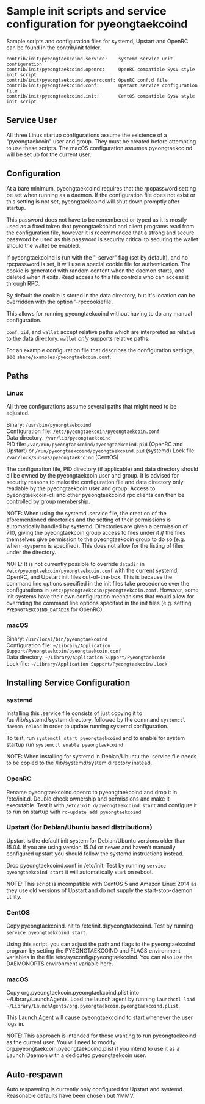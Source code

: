 Sample init scripts and service configuration for pyeongtaekcoind
==========================================================

Sample scripts and configuration files for systemd, Upstart and OpenRC
can be found in the contrib/init folder.

    contrib/init/pyeongtaekcoind.service:    systemd service unit configuration
    contrib/init/pyeongtaekcoind.openrc:     OpenRC compatible SysV style init script
    contrib/init/pyeongtaekcoind.openrcconf: OpenRC conf.d file
    contrib/init/pyeongtaekcoind.conf:       Upstart service configuration file
    contrib/init/pyeongtaekcoind.init:       CentOS compatible SysV style init script

Service User
---------------------------------

All three Linux startup configurations assume the existence of a "pyeongtaekcoin" user
and group.  They must be created before attempting to use these scripts.
The macOS configuration assumes pyeongtaekcoind will be set up for the current user.

Configuration
---------------------------------

At a bare minimum, pyeongtaekcoind requires that the rpcpassword setting be set
when running as a daemon.  If the configuration file does not exist or this
setting is not set, pyeongtaekcoind will shut down promptly after startup.

This password does not have to be remembered or typed as it is mostly used
as a fixed token that pyeongtaekcoind and client programs read from the configuration
file, however it is recommended that a strong and secure password be used
as this password is security critical to securing the wallet should the
wallet be enabled.

If pyeongtaekcoind is run with the "-server" flag (set by default), and no rpcpassword is set,
it will use a special cookie file for authentication. The cookie is generated with random
content when the daemon starts, and deleted when it exits. Read access to this file
controls who can access it through RPC.

By default the cookie is stored in the data directory, but it's location can be overridden
with the option '-rpccookiefile'.

This allows for running pyeongtaekcoind without having to do any manual configuration.

`conf`, `pid`, and `wallet` accept relative paths which are interpreted as
relative to the data directory. `wallet` *only* supports relative paths.

For an example configuration file that describes the configuration settings,
see `share/examples/pyeongtaekcoin.conf`.

Paths
---------------------------------

### Linux

All three configurations assume several paths that might need to be adjusted.

Binary:              `/usr/bin/pyeongtaekcoind`  
Configuration file:  `/etc/pyeongtaekcoin/pyeongtaekcoin.conf`  
Data directory:      `/var/lib/pyeongtaekcoind`  
PID file:            `/var/run/pyeongtaekcoind/pyeongtaekcoind.pid` (OpenRC and Upstart) or `/run/pyeongtaekcoind/pyeongtaekcoind.pid` (systemd)
Lock file:           `/var/lock/subsys/pyeongtaekcoind` (CentOS)  

The configuration file, PID directory (if applicable) and data directory
should all be owned by the pyeongtaekcoin user and group.  It is advised for security
reasons to make the configuration file and data directory only readable by the
pyeongtaekcoin user and group.  Access to pyeongtaekcoin-cli and other pyeongtaekcoind rpc clients
can then be controlled by group membership.

NOTE: When using the systemd .service file, the creation of the aforementioned
directories and the setting of their permissions is automatically handled by
systemd. Directories are given a permission of 710, giving the pyeongtaekcoin group
access to files under it _if_ the files themselves give permission to the
pyeongtaekcoin group to do so (e.g. when `-sysperms` is specified). This does not allow
for the listing of files under the directory.

NOTE: It is not currently possible to override `datadir` in
`/etc/pyeongtaekcoin/pyeongtaekcoin.conf` with the current systemd, OpenRC, and Upstart init
files out-of-the-box. This is because the command line options specified in the
init files take precedence over the configurations in
`/etc/pyeongtaekcoin/pyeongtaekcoin.conf`. However, some init systems have their own
configuration mechanisms that would allow for overriding the command line
options specified in the init files (e.g. setting `PYEONGTAEKCOIND_DATADIR` for
OpenRC).

### macOS

Binary:              `/usr/local/bin/pyeongtaekcoind`  
Configuration file:  `~/Library/Application Support/Pyeongtaekcoin/pyeongtaekcoin.conf`  
Data directory:      `~/Library/Application Support/Pyeongtaekcoin`  
Lock file:           `~/Library/Application Support/Pyeongtaekcoin/.lock`  

Installing Service Configuration
-----------------------------------

### systemd

Installing this .service file consists of just copying it to
/usr/lib/systemd/system directory, followed by the command
`systemctl daemon-reload` in order to update running systemd configuration.

To test, run `systemctl start pyeongtaekcoind` and to enable for system startup run
`systemctl enable pyeongtaekcoind`

NOTE: When installing for systemd in Debian/Ubuntu the .service file needs to be copied to the /lib/systemd/system directory instead.

### OpenRC

Rename pyeongtaekcoind.openrc to pyeongtaekcoind and drop it in /etc/init.d.  Double
check ownership and permissions and make it executable.  Test it with
`/etc/init.d/pyeongtaekcoind start` and configure it to run on startup with
`rc-update add pyeongtaekcoind`

### Upstart (for Debian/Ubuntu based distributions)

Upstart is the default init system for Debian/Ubuntu versions older than 15.04. If you are using version 15.04 or newer and haven't manually configured upstart you should follow the systemd instructions instead.

Drop pyeongtaekcoind.conf in /etc/init.  Test by running `service pyeongtaekcoind start`
it will automatically start on reboot.

NOTE: This script is incompatible with CentOS 5 and Amazon Linux 2014 as they
use old versions of Upstart and do not supply the start-stop-daemon utility.

### CentOS

Copy pyeongtaekcoind.init to /etc/init.d/pyeongtaekcoind. Test by running `service pyeongtaekcoind start`.

Using this script, you can adjust the path and flags to the pyeongtaekcoind program by
setting the PYEONGTAEKCOIND and FLAGS environment variables in the file
/etc/sysconfig/pyeongtaekcoind. You can also use the DAEMONOPTS environment variable here.

### macOS

Copy org.pyeongtaekcoin.pyeongtaekcoind.plist into ~/Library/LaunchAgents. Load the launch agent by
running `launchctl load ~/Library/LaunchAgents/org.pyeongtaekcoin.pyeongtaekcoind.plist`.

This Launch Agent will cause pyeongtaekcoind to start whenever the user logs in.

NOTE: This approach is intended for those wanting to run pyeongtaekcoind as the current user.
You will need to modify org.pyeongtaekcoin.pyeongtaekcoind.plist if you intend to use it as a
Launch Daemon with a dedicated pyeongtaekcoin user.

Auto-respawn
-----------------------------------

Auto respawning is currently only configured for Upstart and systemd.
Reasonable defaults have been chosen but YMMV.
